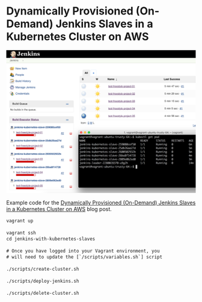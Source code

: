 # Dynamically Provisioned (On-Demand) Jenkins Slaves in a Kubernetes Cluster on AWS

![Jenkins on Kubernetes](images/screenshot_jenkins_console_1.png "Jenkins on Kubernetes")

Example code for the [Dynamically Provisioned (On-Demand) Jenkins Slaves in a Kubernetes Cluster on AWS](https://kumorilabs.com/blog/dynamically-provisioned-jenkins-slaves-kubernetes-aws/) blog post.

```
vagrant up

vagrant ssh
cd jenkins-with-kubernetes-slaves

# Once you have logged into your Vagrant environment, you
# will need to update the [`/scripts/variables.sh`] script

./scripts/create-cluster.sh

./scripts/deploy-jenkins.sh

./scripts/delete-cluster.sh
```
